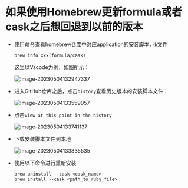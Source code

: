 # 如果使用Homebrew更新formula或者cask之后想回退到以前的版本

- 使用命令查看homebrew仓库中对应application的安装脚本`.rb`文件

  ```shell
  brew info xxx(formula/cask)
  ```

  这里以Vscode为例，如图所示：

  ![image-20230504132947337](https://gitee.com/zephyrushjnnjh/image-repo/raw/master/img/202305041329375.png)

- 进入GitHub仓库之后，点击`history`查看历史版本的安装脚本文件：

  ![image-20230504133559057](https://gitee.com/zephyrushjnnjh/image-repo/raw/master/img/202305041335090.png)

- 点击`View at this point in the history`

  ![image-20230504133741137](https://gitee.com/zephyrushjnnjh/image-repo/raw/master/img/202305041337159.png)

- 下载安装脚本文件到本地

  ![image-20230504133835535](https://gitee.com/zephyrushjnnjh/image-repo/raw/master/img/202305041338561.png)

- 使用以下命令进行重新安装

  ```shell
  brew uninstall --cask <cask_name>
  brew install --cask <path_to_ruby_file>
  ```

  